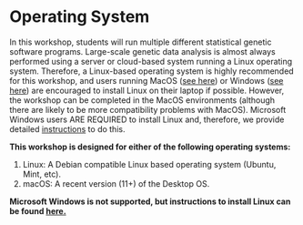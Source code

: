 # Operating System 

In this workshop, students will run multiple different statistical genetic software programs.  Large-scale genetic data analysis is almost always performed using a server or cloud-based system running a Linux operating system. Therefore, a Linux-based operating system is highly recommended for this workshop, and users running MacOS ([see here](https://ubuntu.com/tutorials/create-a-usb-stick-on-macos#1-overview)) or Windows ([see here](https://learn.microsoft.com/en-us/windows/wsl/install))
are encouraged to install Linux on their laptop if possible. However, the workshop can be completed in the MacOS environments (although there are likely to be more compatibility problems with MacOS). Microsoft Windows users ARE REQUIRED to install Linux and, therefore, we provide detailed [instructions](misc_linux.md) to do this. 


**This workshop is designed for either of the following operating systems:** 

1. Linux: A Debian compatible Linux based operating system (Ubuntu, Mint, etc).  
2. macOS: A recent version (11+) of the Desktop OS. 

**Microsoft Windows is not supported, but instructions to install Linux can be found [here.](misc_linux.md)**



